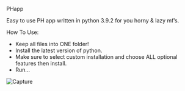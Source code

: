 PHapp

Easy to use PH app written in python 3.9.2 for you horny & lazy mf’s.

How To Use:

- Keep all files into ONE folder!
- Install the latest version of python.
- Make sure to select custom installation and choose ALL optional features then install.
- Run...

![Capture](https://user-images.githubusercontent.com/53458032/112484231-2144f700-8d50-11eb-819b-290592a50f19.PNG)
